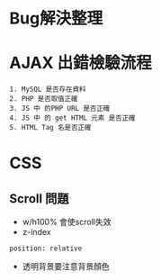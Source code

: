 # Bug解決整理

# AJAX 出錯檢驗流程
```
1. MySQL 是否存在資料
2. PHP 是否取值正確
3. JS 中 的PHP URL 是否正確
4. JS 中 的 get HTML 元素 是否正確
5. HTML Tag 名是否正確
```

# CSS
## Scroll 問題
* w/h100% 會使scroll失效
* z-index 
```
position: relative
```
* 透明背景要注意背景顏色